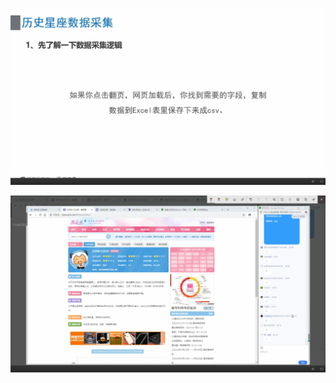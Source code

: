 



![1555416577426](assets/1555416577426.png)







![1555416645352](assets/1555416645352.png)








